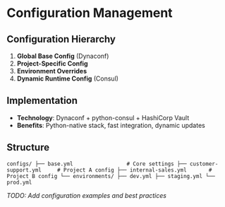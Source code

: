 ﻿# Configuration Management

## Configuration Hierarchy

1. **Global Base Config** (Dynaconf)
2. **Project-Specific Config** 
3. **Environment Overrides**
4. **Dynamic Runtime Config** (Consul)

## Implementation

- **Technology**: Dynaconf + python-consul + HashiCorp Vault
- **Benefits**: Python-native stack, fast integration, dynamic updates

## Structure

`
configs/
├── base.yml                 # Core settings
├── customer-support.yml     # Project A config
├── internal-sales.yml       # Project B config
└── environments/
    ├── dev.yml
    ├── staging.yml
    └── prod.yml
`

*TODO: Add configuration examples and best practices*
